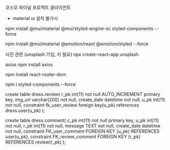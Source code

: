 코스모 파이널 프로젝트 클라이언트

- material ui 설치 불가시

npm install @mui/material @mui/styled-engine-sc styled-components --force

npm install @mui/material @emotion/react @emotion/styled --force

사진 관련 (unsplash 가입, 키 필요)
npx create-react-app unsplash

axios
npm install axios

npm install react-router-dom

npm i styled-components --force

create table dress.review(
r_pk int(11) not null AUTO_INCREMENT primary key,
img_url varchar(200) not null,
create_date datetime not null,
u_pk int(11) not null,
constraint fk_user_review foreign key(u_pk) references dress.user(u_pk)
);

create table dress.comment(
c_pk int(11) not null primary key,
u_pk int(11) not null,
r_pk int(11) not null,
message TEXT not null,
create_date datetime not null,
constraint FK_user_comment FOREIGN KEY (u_pk) REFERENCES user(u_pk),
constraint FK_review_comment FOREIGN KEY (r_pk) REFERENCES review(r_pk)
);
